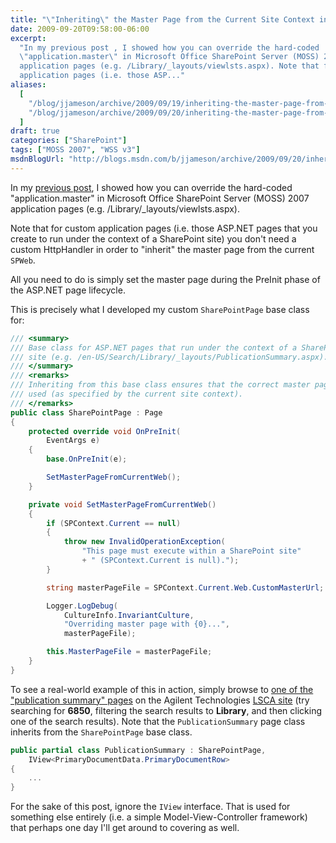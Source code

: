 ```yaml
---
title: "\"Inheriting\" the Master Page from the Current Site Context in MOSS 2007"
date: 2009-09-20T09:58:00-06:00
excerpt:
  "In my previous post , I showed how you can override the hard-coded
  \"application.master\" in Microsoft Office SharePoint Server (MOSS) 2007
  application pages (e.g. /Library/_layouts/viewlsts.aspx). Note that for custom
  application pages (i.e. those ASP..."
aliases:
  [
    "/blog/jjameson/archive/2009/09/19/inheriting-the-master-page-from-the-current-site-context-in-moss-2007.aspx",
    "/blog/jjameson/archive/2009/09/20/inheriting-the-master-page-from-the-current-site-context-in-moss-2007.aspx",
  ]
draft: true
categories: ["SharePoint"]
tags: ["MOSS 2007", "WSS v3"]
msdnBlogUrl: "http://blogs.msdn.com/b/jjameson/archive/2009/09/20/inheriting-the-master-page-from-the-current-site-context-in-moss-2007.aspx"
---
```


In my
[previous post](/blog/jjameson/2009/09/20/overriding-application-master-in-moss-2007),
I showed how you can override the hard-coded "application.master" in Microsoft
Office SharePoint Server (MOSS) 2007 application pages (e.g.
/Library/_layouts/viewlsts.aspx).

Note that for custom application pages (i.e. those ASP.NET pages that you create
to run under the context of a SharePoint site) you don't need a custom
HttpHandler in order to "inherit" the master page from the current `SPWeb`.

All you need to do is simply set the master page during the PreInit phase of the
ASP.NET page lifecycle.

This is precisely what I developed my custom `SharePointPage` base class for:

```C#
/// <summary>
/// Base class for ASP.NET pages that run under the context of a SharePoint
/// site (e.g. /en-US/Search/Library/_layouts/PublicationSummary.aspx).
/// </summary>
/// <remarks>
/// Inheriting from this base class ensures that the correct master page is
/// used (as specified by the current site context).
/// </remarks>
public class SharePointPage : Page
{
    protected override void OnPreInit(
        EventArgs e)
    {
        base.OnPreInit(e);

        SetMasterPageFromCurrentWeb();
    }

    private void SetMasterPageFromCurrentWeb()
    {
        if (SPContext.Current == null)
        {
            throw new InvalidOperationException(
                "This page must execute within a SharePoint site"
                + " (SPContext.Current is null).");
        }

        string masterPageFile = SPContext.Current.Web.CustomMasterUrl;

        Logger.LogDebug(
            CultureInfo.InvariantCulture,
            "Overriding master page with {0}...",
            masterPageFile);

        this.MasterPageFile = masterPageFile;
    }
}
```

To see a real-world example of this in action, simply browse to
[one of the "publication summary" pages](http://www.chem.agilent.com/en-US/Search/Library/_layouts/Agilent/PublicationSummary.aspx?whid=37419&liid=204)
on the Agilent Technologies [LSCA site](http://www.chem.agilent.com/) (try
searching for **6850**, filtering the search results to **Library**, and then
clicking one of the search results). Note that the `PublicationSummary` page
class inherits from the `SharePointPage` base class.

```C#
public partial class PublicationSummary : SharePointPage,
    IView<PrimaryDocumentData.PrimaryDocumentRow>
{
    ...
}
```

For the sake of this post, ignore the `IView` interface. That is used for
something else entirely (i.e. a simple Model-View-Controller framework) that
perhaps one day I'll get around to covering as well.
